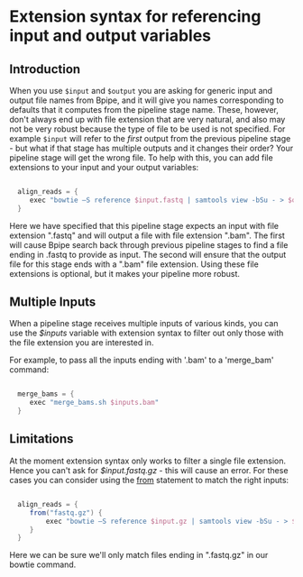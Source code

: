 # Extension syntax for referencing input and output variables

## Introduction

When you use `$input` and `$output` you are asking for generic input and output file names from Bpipe, and it will give you names corresponding to defaults that it computes from the pipeline stage name. These, however, don't always end up with file extension that are very natural, and also may not be very robust because the type of file to be used is not specified. For example `$input` will refer to the *first* output from the previous pipeline stage - but what if that stage has multiple outputs and it changes their order? Your pipeline stage will get the wrong file. To help with this, you can add file extensions to your input and your output variables:
```groovy 

  align_reads = {
     exec "bowtie –S reference $input.fastq | samtools view -bSu - > $output.bam"
  }
```

Here we have specified that this pipeline stage expects an input with file extension ".fastq" and will output a file with file extension ".bam". The first will cause Bpipe search back through previous pipeline stages to find a file ending in .fastq to provide as input. The second will ensure that the output file for this stage ends with a ".bam" file extension.  Using these file extensions is optional, but it makes your pipeline more robust.

## Multiple Inputs

When a pipeline stage receives multiple inputs of various kinds, you can use the *$inputs* variable with extension syntax to filter out only those with the file extension you are interested in.

For example, to pass all the inputs ending with '.bam' to a 'merge_bam' command:
```groovy 

  merge_bams = {
     exec "merge_bams.sh $inputs.bam"
  }
```

## Limitations

At the moment extension syntax only works to filter a single file extension. Hence you can't ask for *$input.fastq.gz* - this will cause an error. For these cases you can consider using the [from](Language/From) statement to match the right inputs:

```groovy 

  align_reads = {
     from("fastq.gz") {
         exec "bowtie –S reference $input.gz | samtools view -bSu - > $output.bam"
     }
  }
```

Here we can be sure we'll only match files ending in ".fastq.gz" in our bowtie command.
